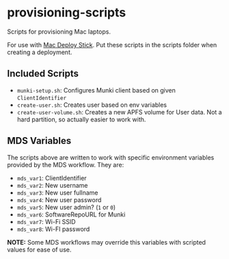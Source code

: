 # provisioning-scripts

Scripts for provisioning Mac laptops.

For use with [Mac Deploy Stick](https://twocanoes.com/products/mac/mac-deploy-stick/). Put these scripts in the scripts folder when creating a deployment.

## Included Scripts

* `munki-setup.sh`: Configures Munki client based on given `ClientIdentifier`
* `create-user.sh`: Creates user based on env variables
* `create-user-volume.sh`: Creates a new APFS volume for User data. Not a hard partition, so actually easier to work with. 

## MDS Variables

The scripts above are written to work with specific environment variables provided by the MDS workflow. They are:

* `mds_var1`: ClientIdentifier
* `mds_var2`: New username
* `mds_var3`: New user fullname
* `mds_var4`: New user password
* `mds_var5`: New user admin? (`1` or `0`)
* `mds_var6`: SoftwareRepoURL for Munki
* `mds_var7`: Wi-Fi SSID
* `mds_var8`: Wi-FI password

**NOTE:** Some MDS workflows may override this variables with scripted values for ease of use. 